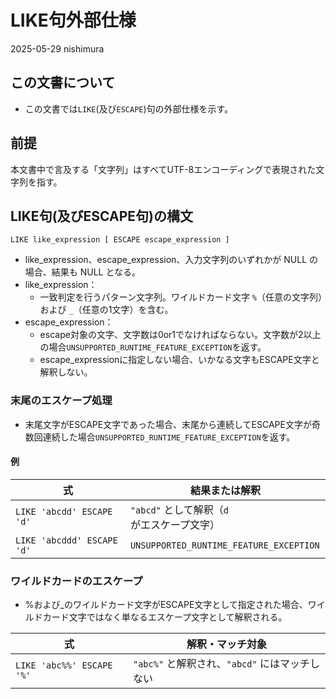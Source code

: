 # LIKE句外部仕様

2025-05-29 nishimura

## この文書について

* この文書では`LIKE`(及び`ESCAPE`)句の外部仕様を示す。

## 前提

本文書中で言及する「文字列」はすべてUTF-8エンコーディングで表現された文字列を指す。

## LIKE句(及びESCAPE句)の構文

`LIKE like_expression [ ESCAPE escape_expression ]`

* like_expression、escape_expression、入力文字列のいずれかが NULL の場合、結果も NULL となる。
* like_expression：
  * 一致判定を行うパターン文字列。ワイルドカード文字 `%`（任意の文字列）および `_`（任意の1文字）を含む。
* escape_expression：
  * escape対象の文字、文字数は0or1でなければならない。文字数が2以上の場合`UNSUPPORTED_RUNTIME_FEATURE_EXCEPTION`を返す。
  * escape_expressionに指定しない場合、いかなる文字もESCAPE文字と解釈しない。


### 末尾のエスケープ処理

* 末尾文字がESCAPE文字であった場合、末尾から連続してESCAPE文字が奇数回連続した場合`UNSUPPORTED_RUNTIME_FEATURE_EXCEPTION`を返す。

#### 例

| 式                              | 結果または解釈                              |
|--------------------------------|---------------------------------------------|
| `LIKE 'abcdd' ESCAPE 'd'`      | `"abcd"` として解釈（`d` がエスケープ文字） |
| `LIKE 'abcddd' ESCAPE 'd'`     | `UNSUPPORTED_RUNTIME_FEATURE_EXCEPTION`

### ワイルドカードのエスケープ  

* %および_のワイルドカード文字がESCAPE文字として指定された場合、ワイルドカード文字ではなく単なるエスケープ文字として解釈される。

| 式                              | 解釈・マッチ対象                        |
|--------------------------------|-----------------------------------------|
| `LIKE 'abc%%' ESCAPE '%'`      | `"abc%"` と解釈され、`"abcd"` にはマッチしない |